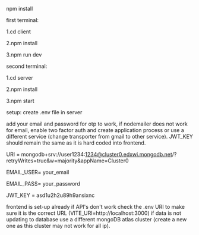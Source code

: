 npm install

first terminal:

1.cd client

2.npm install

3.npm run dev

second terminal:

1.cd server

2.npm install

3.npm start

setup:
create .env file in server

add your email and password for otp to work, if nodemailer does not work for email, enable two factor auth and create application process or use a different service (change transporter from gmail to other service). JWT_KEY should remain the same as it is hard coded into frontend.

URI = mongodb+srv://user1234:1234@cluster0.edxwi.mongodb.net/?retryWrites=true&w=majority&appName=Cluster0

EMAIL_USER= your_email

EMAIL_PASS= your_password

JWT_KEY = asd1u2h2u89h9ansixnc

frontend is set-up already if API's don't work check the .env URI to make sure it is the correct URL (VITE_URI=http://localhost:3000)
if data is not updating to database use a different mongoDB atlas cluster (create a new one as this cluster may not work for all ip).
